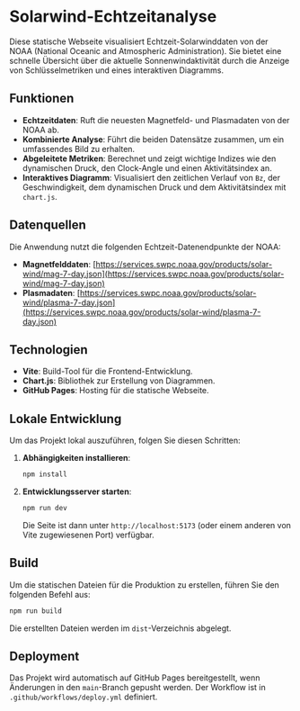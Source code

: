 # Solarwind-Echtzeitanalyse

Diese statische Webseite visualisiert Echtzeit-Solarwinddaten von der NOAA (National Oceanic and Atmospheric Administration). Sie bietet eine schnelle Übersicht über die aktuelle Sonnenwindaktivität durch die Anzeige von Schlüsselmetriken und eines interaktiven Diagramms.

## Funktionen

-   **Echtzeitdaten**: Ruft die neuesten Magnetfeld- und Plasmadaten von der NOAA ab.
-   **Kombinierte Analyse**: Führt die beiden Datensätze zusammen, um ein umfassendes Bild zu erhalten.
-   **Abgeleitete Metriken**: Berechnet und zeigt wichtige Indizes wie den dynamischen Druck, den Clock-Angle und einen Aktivitätsindex an.
-   **Interaktives Diagramm**: Visualisiert den zeitlichen Verlauf von `Bz`, der Geschwindigkeit, dem dynamischen Druck und dem Aktivitätsindex mit `chart.js`.

## Datenquellen

Die Anwendung nutzt die folgenden Echtzeit-Datenendpunkte der NOAA:

-   **Magnetfelddaten**: [https://services.swpc.noaa.gov/products/solar-wind/mag-7-day.json](https://services.swpc.noaa.gov/products/solar-wind/mag-7-day.json)
-   **Plasmadaten**: [https://services.swpc.noaa.gov/products/solar-wind/plasma-7-day.json](https://services.swpc.noaa.gov/products/solar-wind/plasma-7-day.json)

## Technologien

-   **Vite**: Build-Tool für die Frontend-Entwicklung.
-   **Chart.js**: Bibliothek zur Erstellung von Diagrammen.
-   **GitHub Pages**: Hosting für die statische Webseite.

## Lokale Entwicklung

Um das Projekt lokal auszuführen, folgen Sie diesen Schritten:

1.  **Abhängigkeiten installieren**:

    ```bash
    npm install
    ```

2.  **Entwicklungsserver starten**:

    ```bash
    npm run dev
    ```

    Die Seite ist dann unter `http://localhost:5173` (oder einem anderen von Vite zugewiesenen Port) verfügbar.

## Build

Um die statischen Dateien für die Produktion zu erstellen, führen Sie den folgenden Befehl aus:

```bash
npm run build
```

Die erstellten Dateien werden im `dist`-Verzeichnis abgelegt.

## Deployment

Das Projekt wird automatisch auf GitHub Pages bereitgestellt, wenn Änderungen in den `main`-Branch gepusht werden. Der Workflow ist in `.github/workflows/deploy.yml` definiert.
